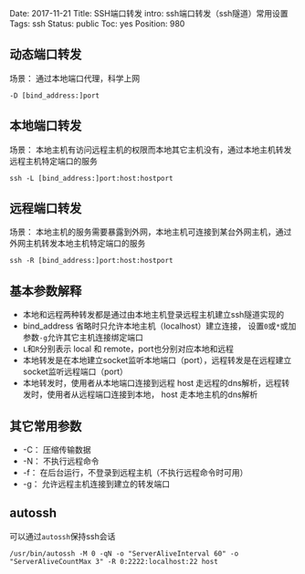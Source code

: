 Date: 2017-11-21
Title: SSH端口转发
intro: ssh端口转发（ssh隧道）常用设置
Tags: ssh
Status: public
Toc: yes
Position: 980

## 动态端口转发
场景： 通过本地端口代理，科学上网
```
-D [bind_address:]port
```

## 本地端口转发
场景： 本地主机有访问远程主机的权限而本地其它主机没有，通过本地主机转发远程主机特定端口的服务
```
ssh -L [bind_address:]port:host:hostport
```

## 远程端口转发
场景： 本地主机的服务需要暴露到外网，本地主机可连接到某台外网主机，通过外网主机转发本地主机特定端口的服务
```
ssh -R [bind_address:]port:host:hostport
```

## 基本参数解释
- 本地和远程两种转发都是通过由本地主机登录远程主机建立ssh隧道实现的
- bind_address 省略时只允许本地主机（localhost）建立连接， 设置```0```或```*```或加参数```-g```允许其它主机连接绑定端口
- ```L```和```R```分别表示 local 和 remote，port也分别对应本地和远程
- 本地转发是在本地建立socket监听本地端口（port），远程转发是在远程建立socket监听远程端口（port）
- 本地转发时，使用者从本地端口连接到远程 host 走远程的dns解析，远程转发时，使用者从远程端口连接到本地， host 走本地主机的dns解析

## 其它常用参数
- -C： 压缩传输数据
- -N： 不执行远程命令
- -f： 在后台运行，不登录到远程主机（不执行远程命令时可用）
- -g： 允许远程主机连接到建立的转发端口

## autossh
可以通过```autossh```保持ssh会话
```
/usr/bin/autossh -M 0 -qN -o "ServerAliveInterval 60" -o "ServerAliveCountMax 3" -R 0:2222:localhost:22 host
```
